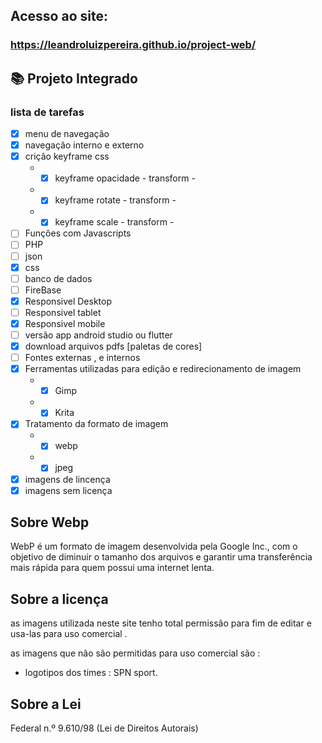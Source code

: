 
 ## Acesso ao site:
 ### https://leandroluizpereira.github.io/project-web/


 ## :books: Projeto Integrado
 ### lista de tarefas  
 
- [x] menu de navegaçâo 
- [x] navegaçâo interno e externo
- [x] criçâo keyframe css
  * - [X] keyframe opacidade - transform - 
  * - [X] keyframe rotate - transform -
  * - [x]  keyframe scale - transform - 
- [ ] Funçôes com Javascripts
- [ ] PHP
- [ ] json
- [x] css
- [ ] banco de dados
- [ ] FireBase
- [x] Responsivel Desktop
- [ ] Responsivel tablet
- [x] Responsivel mobile
- [ ] versão app android studio ou flutter
- [x] download arquivos pdfs [paletas de cores]
- [ ] Fontes externas , e internos 
- [X] Ferramentas utilizadas para ediçâo e redirecionamento de imagem
     * - [X] Gimp
     * - [X] Krita
- [x] Tratamento da formato de imagem
     * - [x] webp
     * - [x] jpeg
- [X] imagens de lincença
- [X] imagens sem licença

## Sobre Webp

 WebP é um formato de imagem desenvolvida pela Google Inc., com o objetivo de diminuir o tamanho dos arquivos e garantir uma transferência mais rápida para quem possui uma internet lenta.
 
## Sobre a licença

 as imagens utilizada neste site tenho total permissâo para fim de editar e usa-las para uso comercial .
 
  as imagens que não são permitidas para uso comercial são :
   * logotipos dos times : SPN sport.
 
 ## Sobre a Lei 
 
 Federal n.º 9.610/98 (Lei de Direitos Autorais)
